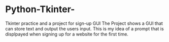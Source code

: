 # Python-Tkinter-
Tkinter practice and a project for sign-up GUI
The Project shows a GUI that can store text and output the users input. This is my idea of a prompt that is displpayed when signing up for a website for the first time. 
